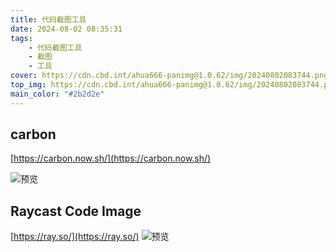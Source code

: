 ```yaml
---
title: 代码截图工具
date: 2024-08-02 08:35:31
tags:
    - 代码截图工具
    - 截图
    - 工具
cover: https://cdn.cbd.int/ahua666-panimg@1.0.62/img/20240802083744.png
top_img: https://cdn.cbd.int/ahua666-panimg@1.0.62/img/20240802083744.png
main_color: "#2b2d2e"
---
```


## carbon
[https://carbon.now.sh/](https://carbon.now.sh/)

![预览](https://cdn.cbd.int/ahua666-panimg@1.0.62/img/20240802083744.png)

## Raycast Code Image
[https://ray.so/](https://ray.so/)
![预览](https://cdn.cbd.int/ahua666-panimg@1.0.62/img/20240802084117.png)
